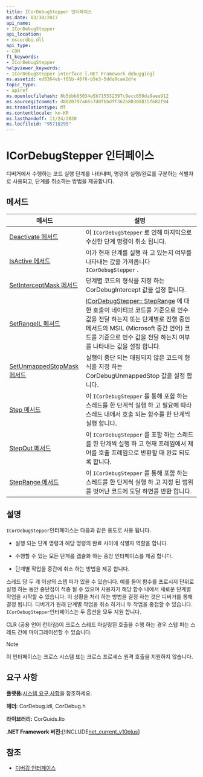 ```yaml
---
title: ICorDebugStepper 인터페이스
ms.date: 03/30/2017
api_name:
- ICorDebugStepper
api_location:
- mscordbi.dll
api_type:
- COM
f1_keywords:
- ICorDebugStepper
helpviewer_keywords:
- ICorDebugStepper interface [.NET Framework debugging]
ms.assetid: ed8364eb-f01b-46f6-b5e3-5dda9cae2dfe
topic_type:
- apiref
ms.openlocfilehash: 8b5bbb65034e5b715532397c9ecc650da9aee912
ms.sourcegitcommit: d8020797a6657d0fbbdff362b80300815f682f94
ms.translationtype: MT
ms.contentlocale: ko-KR
ms.lasthandoff: 11/24/2020
ms.locfileid: "95718295"
---
```

# <a name="icordebugstepper-interface"></a>ICorDebugStepper 인터페이스

디버거에서 수행하는 코드 실행 단계를 나타내며, 명령의 실행/완료를 구분하는 식별자로 사용되고, 단계를 취소하는 방법을 제공합니다.  
  
## <a name="methods"></a>메서드  
  
|메서드|설명|  
|------------|-----------------|  
|[Deactivate 메서드](icordebugstepper-deactivate-method.md)|이 `ICorDebugStepper` 로 인해 마지막으로 수신한 단계 명령이 취소 됩니다.|  
|[IsActive 메서드](icordebugstepper-isactive-method.md)|이가 현재 단계를 실행 하 고 있는지 여부를 나타내는 값을 가져옵니다 `ICorDebugStepper` .|  
|[SetInterceptMask 메서드](icordebugstepper-setinterceptmask-method.md)|단계별 코드의 형식을 지정 하는 CorDebugIntercept 값을 설정 합니다.|  
|[SetRangeIL 메서드](icordebugstepper-setrangeil-method.md)|[ICorDebugStepper:: StepRange](icordebugstepper-steprange-method.md) 에 대 한 호출이 네이티브 코드를 기준으로 인수 값을 전달 하는지 또는 단계별로 진행 중인 메서드의 MSIL (Microsoft 중간 언어) 코드를 기준으로 인수 값을 전달 하는지 여부를 나타내는 값을 설정 합니다.|  
|[SetUnmappedStopMask 메서드](icordebugstepper-setunmappedstopmask-method.md)|실행이 중단 되는 매핑되지 않은 코드의 형식을 지정 하는 CorDebugUnmappedStop 값을 설정 합니다.|  
|[Step 메서드](icordebugstepper-step-method.md)|이 `ICorDebugStepper` 를 통해 포함 하는 스레드를 한 단계씩 실행 하 고 필요에 따라 스레드 내에서 호출 되는 함수를 한 단계씩 실행 합니다.|  
|[StepOut 메서드](icordebugstepper-stepout-method.md)|이 `ICorDebugStepper` 를 포함 하는 스레드를 한 단계씩 실행 하 고 현재 프레임에서 제어를 호출 프레임으로 반환할 때 완료 되도록 합니다.|  
|[StepRange 메서드](icordebugstepper-steprange-method.md)|이 `ICorDebugStepper` 를 통해 포함 하는 스레드를 한 단계씩 실행 하 고 지정 된 범위를 벗어난 코드에 도달 하면를 반환 합니다.|  
  
## <a name="remarks"></a>설명  

 `ICorDebugStepper`인터페이스는 다음과 같은 용도로 사용 됩니다.  
  
- 실행 되는 단계 명령과 해당 명령의 완료 사이에 식별자 역할을 합니다.  
  
- 수행할 수 있는 모든 단계를 캡슐화 하는 중앙 인터페이스를 제공 합니다.  
  
- 단계별 작업을 중간에 취소 하는 방법을 제공 합니다.  
  
 스레드 당 두 개 이상의 스텝 퍼가 있을 수 있습니다. 예를 들어 함수를 프로시저 단위로 실행 하는 동안 중단점이 적중 될 수 있으며 사용자가 해당 함수 내에서 새로운 단계별 작업을 시작할 수 있습니다. 이 상황을 처리 하는 방법을 결정 하는 것은 디버거를 통해 결정 됩니다. 디버거가 원래 단계별 작업을 취소 하거나 두 작업을 중첩할 수 있습니다. `ICorDebugStepper`인터페이스는 두 옵션을 모두 지원 합니다.  
  
 CLR (공용 언어 런타임)이 크로스 스레드 마샬링된 호출을 수행 하는 경우 스텝 퍼는 스레드 간에 마이그레이션할 수 있습니다.  
  
> [!NOTE]
> 이 인터페이스는 크로스 시스템 또는 크로스 프로세스 원격 호출을 지원하지 않습니다.  
  
## <a name="requirements"></a>요구 사항  

 **플랫폼:**[시스템 요구 사항](../../get-started/system-requirements.md)을 참조하세요.  
  
 **헤더:** CorDebug.idl, CorDebug.h  
  
 **라이브러리:** CorGuids.lib  
  
 **.NET Framework 버전:**[!INCLUDE[net_current_v10plus](../../../../includes/net-current-v10plus-md.md)]  
  
## <a name="see-also"></a>참조

- [디버깅 인터페이스](debugging-interfaces.md)
